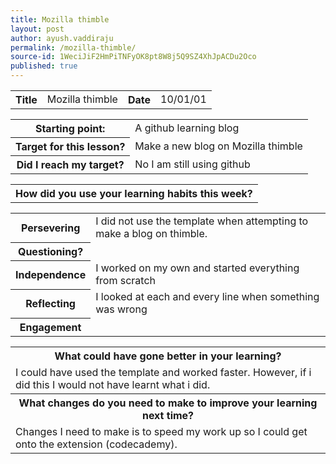 ```yaml
---
title: Mozilla thimble
layout: post
author: ayush.vaddiraju
permalink: /mozilla-thimble/
source-id: 1WeciJiF2HmPiTNFyOK8pt8W8j5Q9SZ4XhJpACDu2Oco
published: true
---
```

<table>
  <tr>
    <th>Title</th>
    <td>Mozilla thimble</td>
    <th>Date</th>
    <td>10/01/01</td>
  </tr>
</table>


<table>
  <tr>
    <th>Starting point:</th>
    <td>A github learning blog</td>
  </tr>
  <tr>
    <th>Target for this lesson?</th>
    <td>Make a new blog on Mozilla thimble</td>
  </tr>
  <tr>
    <th>Did I reach my target? </th>
    <td>No I am still using github</td>
  </tr>
</table>


<table>
  <tr>
    <th>How did you use your learning habits this week?</th>
  </tr>
</table>


<table>
  <tr>
    <th>Persevering</th>
    <td>I did not use the template when attempting to make a blog on thimble.</td>
  </tr>
  <tr>
    <th>Questioning?</th>
    <td></td>
  </tr>
  <tr>
    <th>Independence</th>
    <td>I worked on my own and started everything from scratch</td>
  </tr>
  <tr>
    <th>Reflecting</th>
    <td>I looked at each and every line when something was wrong</td>
  </tr>
  <tr>
    <th>Engagement</th>
    <td></td>
  </tr>
</table>


<table>
  <tr>
    <th>What could have gone better in your learning?</th>
  </tr>
  <tr>
    <td>I could have used the template and worked faster. However, if i did this I would not have learnt what i did.</td>
  </tr>
  <tr>
    <th>What changes do you need to make to improve your learning next time?</th>
  </tr>
  <tr>
    <td>Changes I need to make is to speed my work up so I could get onto the extension (codecademy).</td>
  </tr>
</table>


